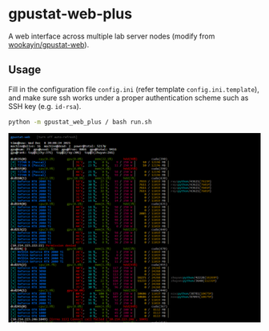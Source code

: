 gpustat-web-plus
===========

A web interface across multiple lab server nodes (modify from [wookayin/gpustat-web](https://github.com/wookayin/gpustat-web)).

Usage
-----
Fill in the configuration file `config.ini` (refer template `config.ini.template`), and make sure ssh works under a proper authentication scheme such as SSH key (e.g. `id-rsa`).


```bash
python -m gpustat_web_plus / bash run.sh
```

![](screenshot.png)